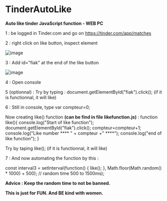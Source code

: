 # TinderAutoLike
**Auto like tinder JavaScript function - WEB PC**


1 : be logged in Tinder.com and go on https://tinder.com/app/matches

2 : right click on like button, inspect element

![image](https://user-images.githubusercontent.com/18121247/117440689-ac5f0280-af34-11eb-828a-aed63c1e5a57.png)

3 : Add id="fiak" at the end of the like button

![image](https://user-images.githubusercontent.com/18121247/117440748-c39df000-af34-11eb-97e0-1cb630399f42.png)

4 : Open console

5 (optionnal) : Try by typing : document.getElementById("fiak").click(); 
(if it is functionnal, it will like)

6 : Still in console, type 
var compteur=0;

Now creating like() function **(can be find in file likefunction.js)** :
function like(){
    console.log("Start of like function");
    document.getElementById("fiak").click();
    compteur=compteur+1;
    console.log("Like number **** " + compteur +" ****");
    console.log("end of like function");
}

Try by taping like(); (if it is functionnal, it will like)

7 : And now automating the function by this :

const interval3 = setInterval(function() {
   like();
 }, Math.floor(Math.random() * 1000) + 500);  // random time 500 to 1500ms);


**Advice : Keep the random time to not be banned.**

**This is just for FUN. And BE kind with women.**
